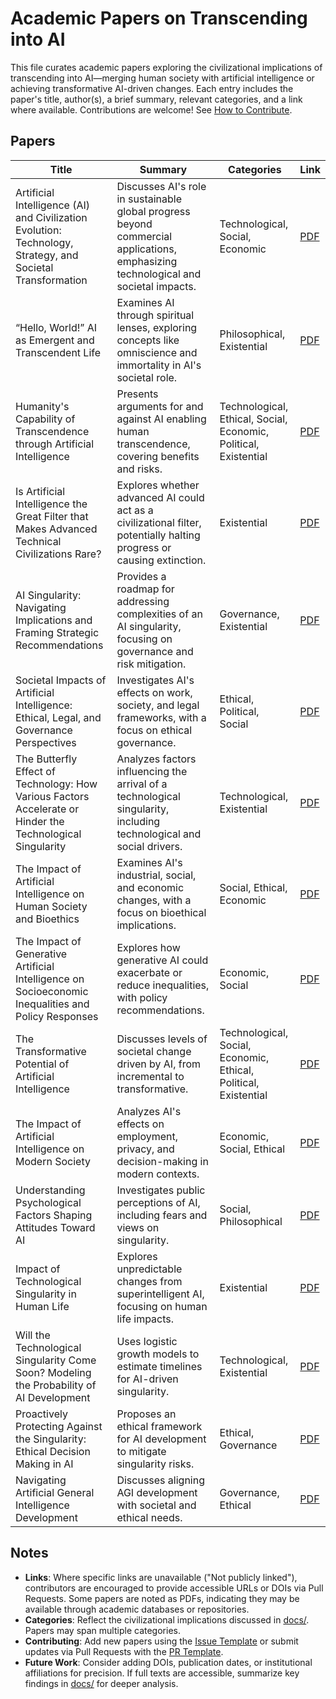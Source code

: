 # Academic Papers on Transcending into AI

This file curates academic papers exploring the civilizational implications of transcending into AI—merging human society with artificial intelligence or achieving transformative AI-driven changes. Each entry includes the paper's title, author(s), a brief summary, relevant categories, and a link where available. Contributions are welcome! See [How to Contribute](../README.md#how-to-contribute).

## Papers

| Title | Summary | Categories | Link |
|-------|---------|------------|------|
| Artificial Intelligence (AI) and Civilization Evolution: Technology, Strategy, and Societal Transformation | Discusses AI's role in sustainable global progress beyond commercial applications, emphasizing technological and societal impacts. | Technological, Social, Economic | [PDF](https://www.researchgate.net/profile/Xiuli-Chen-8/publication/378567001_Artificial_Intelligence_AI_and_Civilization_Evolution_Technology_Strategy_and_Societal_Transformation/links/65e04e10adc608480aefb29f/Artificial-Intelligence-AI-and-Civilization-Evolution-Technology-Strategy-and-Societal-Transformation.pdf) |
| “Hello, World!” AI as Emergent and Transcendent Life | Examines AI through spiritual lenses, exploring concepts like omniscience and immortality in AI's societal role. | Philosophical, Existential | [PDF](https://www.mdpi.com/2077-1444/16/4/442/pdf) |
| Humanity's Capability of Transcendence through Artificial Intelligence | Presents arguments for and against AI enabling human transcendence, covering benefits and risks. | Technological, Ethical, Social, Economic, Political, Existential | [PDF](https://digitalcommons.csumb.edu/cgi/viewcontent.cgi?article=1532&context=caps_thes) |
| Is Artificial Intelligence the Great Filter that Makes Advanced Technical Civilizations Rare? | Explores whether advanced AI could act as a civilizational filter, potentially halting progress or causing extinction. | Existential | [PDF](https://arxiv.org/pdf/1702.06543.pdf) |
| AI Singularity: Navigating Implications and Framing Strategic Recommendations | Provides a roadmap for addressing complexities of an AI singularity, focusing on governance and risk mitigation. | Governance, Existential | [PDF](https://dco.org/wp-content/uploads/2025/03/AI-Singularity-Navigating-Implications-and-Framing-Strategic-Recommendations.pdf) |
| Societal Impacts of Artificial Intelligence: Ethical, Legal, and Governance Perspectives | Investigates AI's effects on work, society, and legal frameworks, with a focus on ethical governance. | Ethical, Political, Social | [PDF](https://www.researchgate.net/publication/377791420_Societal_Impacts_of_Artificial_Intelligence_Ethical_Legal_and_Governance_Issues) |
| The Butterfly Effect of Technology: How Various Factors Accelerate or Hinder the Technological Singularity | Analyzes factors influencing the arrival of a technological singularity, including technological and social drivers. | Technological, Existential | [PDF](https://arxiv.org/pdf/2503.05715) |
| The Impact of Artificial Intelligence on Human Society and Bioethics | Examines AI's industrial, social, and economic changes, with a focus on bioethical implications. | Social, Ethical, Economic | [PDF](https://pmc.ncbi.nlm.nih.gov/articles/PMC7605294/pdf/tcmj-32-339.pdf) |
| The Impact of Generative Artificial Intelligence on Socioeconomic Inequalities and Policy Responses | Explores how generative AI could exacerbate or reduce inequalities, with policy recommendations. | Economic, Social | [PDF](https://arxiv.org/pdf/2401.05377) |
| The Transformative Potential of Artificial Intelligence | Discusses levels of societal change driven by AI, from incremental to transformative. | Technological, Social, Economic, Ethical, Political, Existential | [PDF](https://arxiv.org/pdf/1912.00747) |
| The Impact of Artificial Intelligence on Modern Society | Analyzes AI's effects on employment, privacy, and decision-making in modern contexts. | Economic, Social, Ethical | [PDF](https://www.mdpi.com/2673-2688/6/8/190/pdf) |
| Understanding Psychological Factors Shaping Attitudes Toward AI | Investigates public perceptions of AI, including fears and views on singularity. | Social, Philosophical | [PDF](https://www.researchgate.net/publication/392626590_Beyond_Fear_and_Feelings_Toward_Technological_Singularity_Understanding_Psychological_Factors_Shaping_Attitudes_Toward_AI) |
| Impact of Technological Singularity in Human Life | Explores unpredictable changes from superintelligent AI, focusing on human life impacts. | Existential | [PDF](https://www.iosrjournals.org/iosr-jce/papers/Conf.17025-2017/Volume-2/2.%252006-09.pdf) |
| Will the Technological Singularity Come Soon? Modeling the Probability of AI Development | Uses logistic growth models to estimate timelines for AI-driven singularity. | Technological, Existential | [PDF](https://arxiv.org/pdf/2502.19425) |
| Proactively Protecting Against the Singularity: Ethical Decision Making in AI | Proposes an ethical framework for AI development to mitigate singularity risks. | Ethical, Governance | [PDF](https://www.researchgate.net/publication/325980904_Proactively_Protecting_Against_the_Singularity_Ethical_Decision_Making_in_AI) |
| Navigating Artificial General Intelligence Development | Discusses aligning AGI development with societal and ethical needs. | Governance, Ethical | [PDF](https://www.nature.com/articles/s41598-025-92190-7.pdf) |

## Notes
- **Links**: Where specific links are unavailable ("Not publicly linked"), contributors are encouraged to provide accessible URLs or DOIs via Pull Requests. Some papers are noted as PDFs, indicating they may be available through academic databases or repositories.
- **Categories**: Reflect the civilizational implications discussed in [docs/](../docs/). Papers may span multiple categories.
- **Contributing**: Add new papers using the [Issue Template](../contrib/issue_template.md) or submit updates via Pull Requests with the [PR Template](../contrib/pr_template.md).
- **Future Work**: Consider adding DOIs, publication dates, or institutional affiliations for precision. If full texts are accessible, summarize key findings in [docs/](../docs/) for deeper analysis.